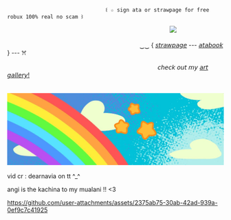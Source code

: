                                     ꒰ ☆ sign ata or strawpage for free robux 100% real no scam ꒱


　　　　　　　　　　　　　　　　　　　　　　　　　　　![](https://komarev.com/ghpvc/?username=your-github-username&label=hugs!&color=blue)


　　　　　　　　　　　　　　　　　　　　　　‿‿ { [𝘴𝘵𝘳𝘢𝘸𝘱𝘢𝘨𝘦](https://sharkysurfer.straw.page/) --- [𝘢𝘵𝘢𝘣𝘰𝘰𝘬](https://aevsria.atabook.org/?page=1) } --- ꕮ

　　　　　　　　　　　　　　　　　　　　　　　　　𝘤𝘩𝘦𝘤𝘬 𝘰𝘶𝘵 𝘮𝘺 [𝘢𝘳𝘵 𝘨𝘢𝘭𝘭𝘦𝘳𝘺!](https://aevsria-artgallery.straw.page/)

                      
　　　　　　　　　　![image](https://github.com/aevsria/aevsria/blob/main/rainbow%20!11!!.jpg?raw=true)

          
vid cr : dearnavia on tt ^_^

angi is the kachina to my mualani !! <3

https://github.com/user-attachments/assets/2375ab75-30ab-42ad-939a-0ef9c7c41925
<!--
**aevsria/aevsria** is a ✨ _special_ ✨ repository because its `README.md` (this file) appears on your GitHub profile.

Here are some ideas to get you started:

- 🔭 I’m currently working on ...
- 🌱 I’m currently learning ...
- 👯 I’m looking to collaborate on ...
- 🤔 I’m looking for help with ...
- 💬 Ask me about ...
- 📫 How to reach me: ...
- 😄 Pronouns: ...
- ⚡ Fun fact: ...
-->
